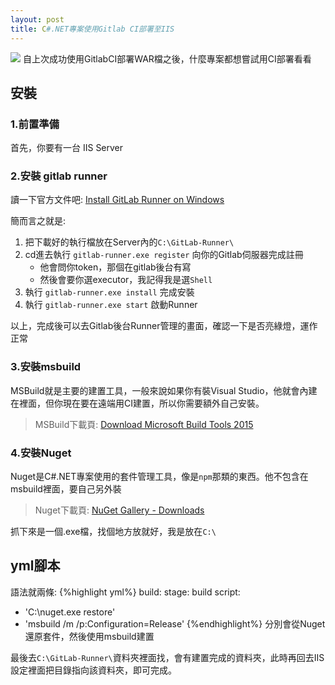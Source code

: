 ```yaml
---
layout: post
title: C#.NET專案使用Gitlab CI部署至IIS
---
```


![](https://i.imgur.com/WAzZmtT.jpg)
自上次成功使用GitlabCI部署WAR檔之後，什麼專案都想嘗試用CI部署看看

## 安裝
### 1.前置準備
首先，你要有一台 IIS Server
### 2.安裝 gitlab runner
讀一下官方文件吧: [ Install GitLab Runner on Windows ](https://docs.gitlab.com/runner/install/windows.html)

簡而言之就是:
1. 把下載好的執行檔放在Server內的`C:\GitLab-Runner\`
2. cd進去執行 `gitlab-runner.exe register` 向你的Gitlab伺服器完成註冊
    - 他會問你token，那個在gitlab後台有寫
    - 然後會要你選executor，我記得我是選`Shell`
3. 執行 `gitlab-runner.exe install` 完成安裝
4. 執行 `gitlab-runner.exe start` 啟動Runner

以上，完成後可以去Gitlab後台Runner管理的畫面，確認一下是否亮綠燈，運作正常

### 3.安裝msbuild
MSBuild就是主要的建置工具，一般來說如果你有裝Visual Studio，他就會內建在裡面，但你現在要在遠端用CI建置，所以你需要額外自己安裝。

> MSBuild下載頁: [Download Microsoft Build Tools 2015 ](https://www.microsoft.com/en-us/download/details.aspx?id=48159)

### 4.安裝Nuget
Nuget是C#.NET專案使用的套件管理工具，像是`npm`那類的東西。他不包含在msbuild裡面，要自己另外裝

> Nuget下載頁: [NuGet Gallery - Downloads](https://www.nuget.org/downloads)

抓下來是一個.exe檔，找個地方放就好，我是放在`C:\`

## yml腳本
語法就兩條:
{%highlight yml%}
build:
 stage: build
 script:
  - 'C:\\nuget.exe restore'
  - 'msbuild /m /p:Configuration=Release'
{%endhighlight%}
分別會從Nuget還原套件，然後使用msbuild建置

最後去`C:\GitLab-Runner\`資料夾裡面找，會有建置完成的資料夾，此時再回去IIS設定裡面把目錄指向該資料夾，即可完成。